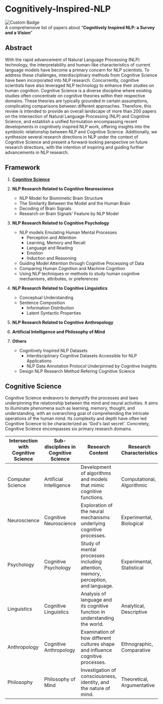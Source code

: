 # Cognitively-Inspired-NLP
![Custom Badge](https://img.shields.io/badge/Contribution-Welcome-blue)  
A comprehensive list of papers about "**Cognitively Inspired NLP: a Survey and a Vision**"
## Abstract

With the rapid advancement of Natural Language Processing (NLP) technology, the interpretability and human-like characteristics of current language models have become a primary concern for NLP scientists. To address these challenges, interdisciplinary methods from Cognitive Science have been incorporated into NLP research. Concurrently, cognitive scientists have also leveraged NLP technology to enhance their studies on human cognition. Cognitive Science is a diverse discipline where existing studies often concentrate on cognitive theories within their respective domains. These theories are typically grounded in certain assumptions, complicating comparisons between different approaches. Therefore, this review is intended to provide an overall landscape of more than 200 papers on the intersection of Natural Language Processing (NLP) and Cognitive Science, and establish a unified formulation encompassing recent developments in cognitively inspired NLP work, offering insights into the symbiotic relationship between NLP and Cognitive Science. Additionally, we synthesize several research directions in NLP under the context of Cognitive Science and present a forward-looking perspective on future research directions, with the intention of inspiring and guiding further advancements in NLP research.

## Framework

1. [**Cognitive Science**](#cognitive-science)

2. **NLP Research Related to Cognitive Neuroscience**
    - NLP Model for Biomimetic Brain Structure
    - The Similarity Between the Model and the Human Brain
    - Decoding of Brain Signals
    - Research on Brain Signals' Feature by NLP Model
3. **NLP Research Related to Cognitive Psychology**
    - NLP models Emulating Human Mental Processes
        - Perception and Attention
        - Learning, Memory and Recall
        - Language and Reading
        - Emotion
        - Induction and Reasoning
    - Guiding Model Attention through Cognitive Processing of Data
    - Comparing Human Cognition and Machine Cognition
    - Using NLP techniques or methods to study human cognitive mechanisms, attributes, or preferences
4. **NLP Research Related to Cognitive Linguistics**
    - Conceptual Understanding
    - Sentence Composition
        - Information Distribution
        - Latent Syntactic Properties
5. **NLP Research Related to Cognitive Anthropology**
    
6. **Artificial Intelligence and Philosophy of Mind**

7. **Others**
    - Cognitively Inspired NLP Datasets
        - Interdisciplinary Cognitive Datasets Accessible for NLP Applications
        - NLP Data Annotation Protocol Underpinned by Cognitive Insights
    - Design NLP Research Method Refering Cognitive Science
## Cognitive Science

Cognitive Science endeavors to demystify the processes and laws underpinning the relationship between the mind and neural activities. It aims to illuminate phenomena such as learning, memory, thought, and understanding, with an overarching goal of comprehending the intricate operations of the human mind. Its complexity and depth have often led Cognitive Science to be characterized as 'God's last secret'. Concretely, Cognitive Science encompasses six primary research domains.

| Intersection with Cognitive Science | Sub-disciplines in Cognitive Science | Research Content | Research Characteristics |
|-------------------------------------|--------------------------------------|------------------|-------------------------|
| Computer Science                    | Artificial Intelligence              | Development of algorithms and models that mimic cognitive functions. | Computational, Algorithmic |
| Neuroscience                        | Cognitive Neuroscience               | Exploration of the neural mechanisms underlying cognitive processes. | Experimental, Biological |
| Psychology                          | Cognitive Psychology                 | Study of mental processes including attention, memory, perception, and language. | Experimental, Statistical |
| Linguistics                         | Cognitive Linguistics                | Analysis of language and its cognitive function in understanding the world. | Analytical, Descriptive |
| Anthropology                        | Cognitive Anthropology               | Examination of how different cultures shape and influence cognitive processes. | Ethnographic, Comparative |
| Philosophy                          | Philosophy of Mind                   | Investigation of consciousness, identity, and the nature of mind. | Theoretical, Argumentative |

